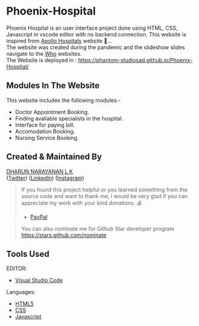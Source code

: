 # Phoenix-Hospital
Phoenix Hospital is an user interface project done using HTML, CSS, Javascript in vscode editor with no backend connection. This website is inspired from [Apollo Hospitals](https://www.apollohospitals.com/) website 🥰...<br>
The website was created during the pandemic and the slideshow slides navigate to the [Who](https://www.who.int/) websites.<br>
The Website is deployed in : https://phantom-studiosad.github.io/Phoenix-Hospital/

## Modules In The Website

This website includes the following modules:-
 - Doctor Appointment Booking.
 - Finding avaliable specialists in the hospital.
 - Interface for paying bill.
 - Accomodation Booking.
 - Nursing Service Booking.


## Created & Maintained By
 [DHARUN NARAYANAN L K](https://dharun-narayanan.github.io/me/) <br/>
([Twitter](https://twitter.com/dharun_official)) ([LinkedIn](https://www.linkedin.com/in/dharun-narayanan-l-k-407459197/))
([Instagram](https://www.instagram.com/_dharun_26/?hl=en)) <br/>


> If you found this project helpful or you learned something from the source code and want to thank me, I would be very glad if you can appreciate my work with your kind donations. :moneybag:
>
> * [PayPal](https://www.paypal.me/DHARUNNARAYANAN/)

> You can also nominate me for Github Star developer program https://stars.github.com/nominate

## Tools Used

EDITOR:
 - [Visual Studio Code](https://code.visualstudio.com/download)
 
Languages:
 - [HTML5](https://www.w3schools.com/html/)
 - [CSS](https://www.w3schools.com/css/)
 - [Javascript](https://www.w3schools.com/js/DEFAULT.asp)
